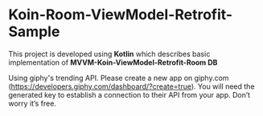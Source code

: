 # Koin-Room-ViewModel-Retrofit-Sample

This project is developed using <b>Kotlin</b> which describes basic implementation of <b>MVVM-Koin-ViewModel-Retrofit-Room DB</b>

Using giphy's trending API. 
Please create a new app on giphy.com (https://developers.giphy.com/dashboard/?create=true). You will need the generated key to establish a connection to their API from your app. Don’t worry it’s free.
